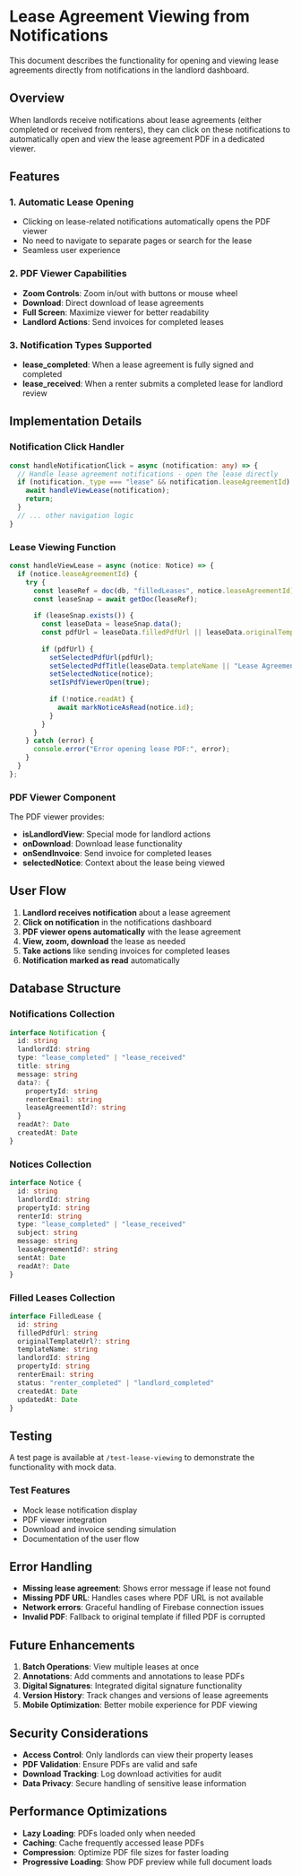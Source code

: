 # Lease Agreement Viewing from Notifications

This document describes the functionality for opening and viewing lease agreements directly from notifications in the landlord dashboard.

## Overview

When landlords receive notifications about lease agreements (either completed or received from renters), they can click on these notifications to automatically open and view the lease agreement PDF in a dedicated viewer.

## Features

### 1. Automatic Lease Opening
- Clicking on lease-related notifications automatically opens the PDF viewer
- No need to navigate to separate pages or search for the lease
- Seamless user experience

### 2. PDF Viewer Capabilities
- **Zoom Controls**: Zoom in/out with buttons or mouse wheel
- **Download**: Direct download of lease agreements
- **Full Screen**: Maximize viewer for better readability
- **Landlord Actions**: Send invoices for completed leases

### 3. Notification Types Supported
- **lease_completed**: When a lease agreement is fully signed and completed
- **lease_received**: When a renter submits a completed lease for landlord review

## Implementation Details

### Notification Click Handler
```typescript
const handleNotificationClick = async (notification: any) => {
  // Handle lease agreement notifications - open the lease directly
  if (notification._type === "lease" && notification.leaseAgreementId) {
    await handleViewLease(notification);
    return;
  }
  // ... other navigation logic
}
```

### Lease Viewing Function
```typescript
const handleViewLease = async (notice: Notice) => {
  if (notice.leaseAgreementId) {
    try {
      const leaseRef = doc(db, "filledLeases", notice.leaseAgreementId);
      const leaseSnap = await getDoc(leaseRef);
      
      if (leaseSnap.exists()) {
        const leaseData = leaseSnap.data();
        const pdfUrl = leaseData.filledPdfUrl || leaseData.originalTemplateUrl;
        
        if (pdfUrl) {
          setSelectedPdfUrl(pdfUrl);
          setSelectedPdfTitle(leaseData.templateName || "Lease Agreement");
          setSelectedNotice(notice);
          setIsPdfViewerOpen(true);
          
          if (!notice.readAt) {
            await markNoticeAsRead(notice.id);
          }
        }
      }
    } catch (error) {
      console.error("Error opening lease PDF:", error);
    }
  }
};
```

### PDF Viewer Component
The PDF viewer provides:
- **isLandlordView**: Special mode for landlord actions
- **onDownload**: Download lease functionality
- **onSendInvoice**: Send invoice for completed leases
- **selectedNotice**: Context about the lease being viewed

## User Flow

1. **Landlord receives notification** about a lease agreement
2. **Click on notification** in the notifications dashboard
3. **PDF viewer opens automatically** with the lease agreement
4. **View, zoom, download** the lease as needed
5. **Take actions** like sending invoices for completed leases
6. **Notification marked as read** automatically

## Database Structure

### Notifications Collection
```typescript
interface Notification {
  id: string
  landlordId: string
  type: "lease_completed" | "lease_received"
  title: string
  message: string
  data?: {
    propertyId: string
    renterEmail: string
    leaseAgreementId?: string
  }
  readAt?: Date
  createdAt: Date
}
```

### Notices Collection
```typescript
interface Notice {
  id: string
  landlordId: string
  propertyId: string
  renterId: string
  type: "lease_completed" | "lease_received"
  subject: string
  message: string
  leaseAgreementId?: string
  sentAt: Date
  readAt?: Date
}
```

### Filled Leases Collection
```typescript
interface FilledLease {
  id: string
  filledPdfUrl: string
  originalTemplateUrl?: string
  templateName: string
  landlordId: string
  propertyId: string
  renterEmail: string
  status: "renter_completed" | "landlord_completed"
  createdAt: Date
  updatedAt: Date
}
```

## Testing

A test page is available at `/test-lease-viewing` to demonstrate the functionality with mock data.

### Test Features
- Mock lease notification display
- PDF viewer integration
- Download and invoice sending simulation
- Documentation of the user flow

## Error Handling

- **Missing lease agreement**: Shows error message if lease not found
- **Missing PDF URL**: Handles cases where PDF URL is not available
- **Network errors**: Graceful handling of Firebase connection issues
- **Invalid PDF**: Fallback to original template if filled PDF is corrupted

## Future Enhancements

1. **Batch Operations**: View multiple leases at once
2. **Annotations**: Add comments and annotations to lease PDFs
3. **Digital Signatures**: Integrated digital signature functionality
4. **Version History**: Track changes and versions of lease agreements
5. **Mobile Optimization**: Better mobile experience for PDF viewing

## Security Considerations

- **Access Control**: Only landlords can view their property leases
- **PDF Validation**: Ensure PDFs are valid and safe
- **Download Tracking**: Log download activities for audit
- **Data Privacy**: Secure handling of sensitive lease information

## Performance Optimizations

- **Lazy Loading**: PDFs loaded only when needed
- **Caching**: Cache frequently accessed lease PDFs
- **Compression**: Optimize PDF file sizes for faster loading
- **Progressive Loading**: Show PDF preview while full document loads 